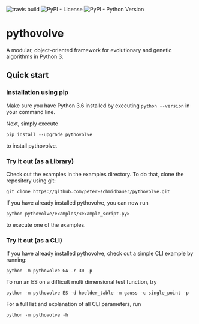 ![travis build](https://img.shields.io/travis/peter-schmidbauer/pythovolve.svg)
![PyPI - License](https://img.shields.io/pypi/l/pythovolve.svg)
![PyPI - Python Version](https://img.shields.io/pypi/pyversions/pythovolve.svg)

# pythovolve
A modular, object-oriented framework for evolutionary and genetic algorithms in Python 3.

## Quick start

### Installation using pip

Make sure you have Python 3.6 installed by executing `python --version` in your command line.

Next, simply execute 

    pip install --upgrade pythovolve 
    
to install pythovolve.

### Try it out (as a Library)

Check out the examples in the examples directory. To do that, clone the repository using git:

    git clone https://github.com/peter-schmidbauer/pythovolve.git

If you have already installed pythovolve, you can now run

    python pythovolve/examples/<example_script.py>
    
to execute one of the examples.

### Try it out (as a CLI)

If you have already installed pythovolve, check out a simple CLI example by running:

    python -m pythovolve GA -r 30 -p
    
To run an ES on a difficult multi dimensional test function, try

    python -m pythovolve ES -d hoelder_table -m gauss -c single_point -p
    
For a full list and explanation of all CLI parameters, run

    python -m pythovolve -h
    


    
